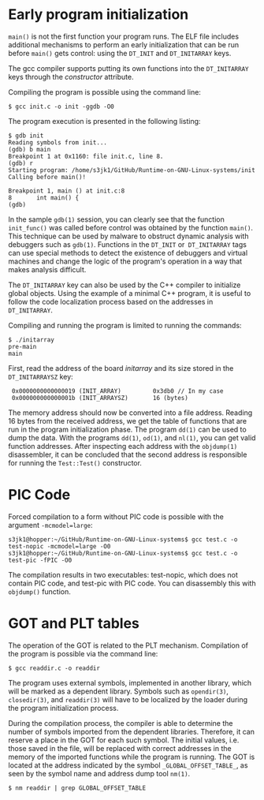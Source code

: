 # Early program initialization

`main()` is not the first function your program runs. The ELF file includes additional mechanisms to perform an early initialization that can be run before `main()` gets control: using the `DT_INIT` and `DT_INITARRAY` keys.

The gcc compiler supports putting its own functions into the `DT_INITARRAY` keys through the *constructor* attribute.

Compiling the program is possible using the command line:

```$ gcc init.c -o init -ggdb -O0```

The program execution is presented in the following listing:

```$ gcc init.c -o init -ggdb -O0
$ gdb init
Reading symbols from init...
(gdb) b main
Breakpoint 1 at 0x1160: file init.c, line 8.
(gdb) r
Starting program: /home/s3jk1/GitHub/Runtime-on-GNU-Linux-systems/init 
Calling before main()!

Breakpoint 1, main () at init.c:8
8       int main() {
(gdb)
```
In the sample `gdb(1)` session, you can clearly see that the function `init_func()` was called before control was obtained by the function `main()`. This technique can be used by malware to obstruct dynamic analysis with debuggers such as `gdb(1)`. Functions in the `DT_INIT` or` DT_INITARRAY` tags can use special methods to detect the existence of debuggers and virtual machines and change the logic of the program's operation in a way that makes analysis difficult.

The `DT_INITARRAY` key can also be used by the C++ compiler to initialize global objects. Using the example of a minimal C++ program, it is useful to follow the code localization process based on the addresses in `DT_INITARRAY`.

Compiling and running the program is limited to running the commands:

```$ g++ initarray.cpp -o initarray
$ ./initarray
pre-main
main
```

First, read the address of the board *initarray* and its size stored in the `DT_INITARRAYSZ` key:

```$readelf -d initarray | grep INIT_ARRAY
 0x0000000000000019 (INIT_ARRAY)         0x3db0 // In my case
 0x000000000000001b (INIT_ARRAYSZ)       16 (bytes)
```

The memory address should now be converted into a file address. Reading 16 bytes from the received address, we get the table of functions that are run in the program initialization phase. The program `dd(1)` can be used to dump the data. With the programs `dd(1)`, `od(1)`, and `nl(1)`, you can get valid function addresses. After inspecting each address with the `objdump(1)` disassembler, it can be concluded that the second address is responsible for running the `Test::Test()` constructor.

# PIC Code
Forced compilation to a form without PIC code is possible with the argument `-mcmodel=large`:

```
s3jk1@hopper:~/GitHub/Runtime-on-GNU-Linux-systems$ gcc test.c -o test-nopic -mcmodel=large -O0
s3jk1@hopper:~/GitHub/Runtime-on-GNU-Linux-systems$ gcc test.c -o test-pic -fPIC -O0
```

The compilation results in two executables: test-nopic, which does not contain PIC code, and test-pic with PIC code. You can disassembly this with `objdump()` function.

# GOT and PLT tables
The operation of the GOT is related to the PLT mechanism.
Compilation of the program is possible via the command line:
```
$ gcc readdir.c -o readdir
```

The program uses external symbols, implemented in another library, which will be marked as a dependent library. Symbols such as `opendir(3)`, `closedir(3)`, and `readdir(3)` will have to be localized by the loader during the program initialization process.

During the compilation process, the compiler is able to determine the number of symbols imported from the dependent libraries. Therefore, it can reserve a place in the GOT for each such symbol. The initial values, i.e. those saved in the file, will be replaced with correct addresses in the memory of the imported functions while the program is running. The GOT is located at the address indicated by the symbol `_GLOBAL_OFFSET_TABLE_`, as seen by the symbol name and address dump tool `nm(1)`.

```
$ nm readdir | grep GLOBAL_OFFSET_TABLE
```